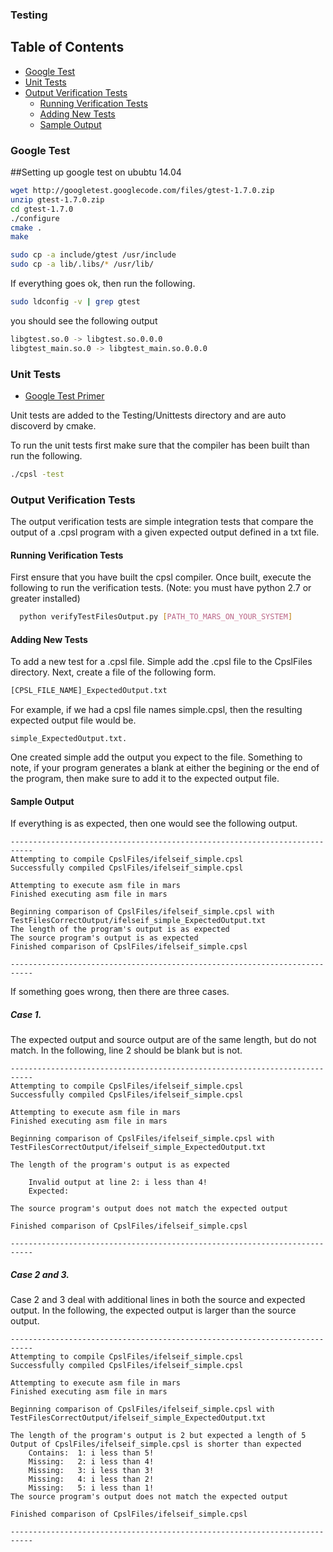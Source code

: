 ### Testing
## Table of Contents
- [Google Test](#google-test)
- [Unit Tests](#unit-tests)
- [Output Verification Tests](#output-verification-tests)
  - [Running Verification Tests](#running-verification-tests) 
  - [Adding New Tests](#adding-new-tests)
  - [Sample Output](#sample-output)

### Google Test
##Setting up google test on ububtu 14.04

```bash
wget http://googletest.googlecode.com/files/gtest-1.7.0.zip
unzip gtest-1.7.0.zip
cd gtest-1.7.0
./configure
cmake .
make
```

```bash
sudo cp -a include/gtest /usr/include
sudo cp -a lib/.libs/* /usr/lib/
```

If everything goes ok, then run the following.

```bash
sudo ldconfig -v | grep gtest
```

you should see the following output
```bash
libgtest.so.0 -> libgtest.so.0.0.0
libgtest_main.so.0 -> libgtest_main.so.0.0.0
```
### Unit Tests
- [Google Test Primer](https://code.google.com/p/googletest/wiki/Primer)

Unit tests are added to the Testing/Unittests directory and are auto discoverd by cmake.

To run the unit tests first make sure that the compiler has been built than run the following.
```bash
./cpsl -test
```
### Output Verification Tests
The output verification tests are simple integration tests that compare the output of a .cpsl program with a given expected output defined in a txt file.

#### Running Verification Tests
First ensure that you have built the cpsl compiler. Once built, execute the following to run the verification tests. (Note: you must have python 2.7 or greater installed)
```bash
  python verifyTestFilesOutput.py [PATH_TO_MARS_ON_YOUR_SYSTEM]
```

#### Adding New Tests
To add a new test for a .cpsl file. Simple add the .cpsl file to the CpslFiles directory.
Next, create a file of the following form.
```bash
[CPSL_FILE_NAME]_ExpectedOutput.txt
```
For example, if we had a cpsl file names simple.cpsl, then the resulting expected output file would be.
```
simple_ExpectedOutput.txt.
```
One created simple add the output you expect to the file. Something to note, if your program generates a blank at either the begining or the end of the program, then make sure to add it to the expected output file.

#### Sample Output
If everything is as expected, then one would see the following output.
```
---------------------------------------------------------------------------
Attempting to compile CpslFiles/ifelseif_simple.cpsl
Successfully compiled CpslFiles/ifelseif_simple.cpsl

Attempting to execute asm file in mars
Finished executing asm file in mars

Beginning comparison of CpslFiles/ifelseif_simple.cpsl with TestFilesCorrectOutput/ifelseif_simple_ExpectedOutput.txt
The length of the program's output is as expected
The source program's output is as expected
Finished comparison of CpslFiles/ifelseif_simple.cpsl

---------------------------------------------------------------------------
```
If something goes wrong, then there are three cases.

##### Case 1.
The expected output and source output are of the same length, but do not match.
In the following, line 2 should be blank but is not.
```
---------------------------------------------------------------------------
Attempting to compile CpslFiles/ifelseif_simple.cpsl
Successfully compiled CpslFiles/ifelseif_simple.cpsl

Attempting to execute asm file in mars
Finished executing asm file in mars

Beginning comparison of CpslFiles/ifelseif_simple.cpsl with TestFilesCorrectOutput/ifelseif_simple_ExpectedOutput.txt

The length of the program's output is as expected

	Invalid output at line 2: i less than 4!
	Expected: 

The source program's output does not match the expected output

Finished comparison of CpslFiles/ifelseif_simple.cpsl

---------------------------------------------------------------------------
```
##### Case 2 and 3.
Case 2 and 3 deal with additional lines in both the source and expected output.
In the following, the expected output is larger than the source output.
```
---------------------------------------------------------------------------
Attempting to compile CpslFiles/ifelseif_simple.cpsl
Successfully compiled CpslFiles/ifelseif_simple.cpsl

Attempting to execute asm file in mars
Finished executing asm file in mars

Beginning comparison of CpslFiles/ifelseif_simple.cpsl with TestFilesCorrectOutput/ifelseif_simple_ExpectedOutput.txt

The length of the program's output is 2 but expected a length of 5
Output of CpslFiles/ifelseif_simple.cpsl is shorter than expected
	Contains:  1: i less than 5!
	Missing:   2: i less than 4!
	Missing:   3: i less than 3!
	Missing:   4: i less than 2!
	Missing:   5: i less than 1!
The source program's output does not match the expected output

Finished comparison of CpslFiles/ifelseif_simple.cpsl

---------------------------------------------------------------------------
```
